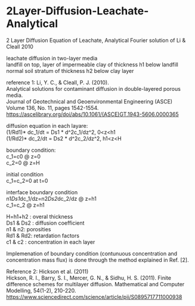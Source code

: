 # 2Layer-Diffusion-Leachate-Analytical
2 Layer Diffusion Equation of Leachate, Analytical Fourier solution of Li & Cleall 2010

leachate diffusion in two-layer media
<br />landfill on top, layer of impermeable clay of thickness h1 below landfill
<br />normal soil stratum of thickness h2 below clay layer

reference 1: Li, Y. C., & Cleall, P. J. (2010).
<br />Analytical solutions for contaminant diffusion in double-layered porous media.
<br />Journal of Geotechnical and Geoenvironmental Engineering (ASCE)
<br />Volume 136, No. 11, pages 1542-1554.<br />
https://ascelibrary.org/doi/abs/10.1061/(ASCE)GT.1943-5606.0000365

diffusion equation in each layare:
<br />(1/Rd1)* dc_1/dt = Ds1 * d^2c_1/dz^2,    0<z<h1
<br />(1/Rd2)* dc_2/dt = Ds2 * d^2c_2/dz^2,    h1<z<H

boundary condition:
<br />c_1=c0 @ z=0
<br />c_2=0 @ z=H

initial condition
<br />c_1=c_2=0 at t=0

interface boundary condition
<br />n1*Ds1*dc_1/dz=n2*Ds2*dc_2/dz  @ z=h1
<br />c_1=c_2 @ z=h1

H=h1+h2 : overal thickness
<br />Ds1 & Ds2 : diffusion coefficient
<br />n1 & n2: porosities
<br />Rd1 & Rd2: retardation factors
<br /> c1 & c2 : concentration in each layer
  
Implemenation of boundary condition (contunuous concentration and concentration mass flux) is done through the method explained in Ref. [2].

Reference 2: Hickson et al. (2011)
<br /> Hickson, R. I., Barry, S. I., Mercer, G. N., & Sidhu, H. S. (2011). Finite difference schemes for multilayer diffusion. Mathematical and Computer Modelling, 54(1-2), 210-220.
<br /> https://www.sciencedirect.com/science/article/pii/S0895717711000938
